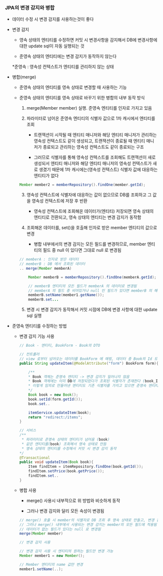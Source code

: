 ### JPA의 변경 감지와 병합

* 데이터 수정 시 변경 감지를 사용하는것이 좋다

* 변경 감지

    - 영속 상태의 엔티티를 수정하면 커밋 시 변경사항을 감지해서 DB에 변경사항에 대한 update sql이 자동 실행되는 것

    - 준영속 상태의 엔티티에는 변경 감지가 동작하지 않는다

    *준영속 : 영속성 컨텍스트가 엔티티를 관리하지 않는 상태

* 병합(merge)

    - 준영속 상태의 엔티티를 영속 상태로 변경할 때 사용하는 기능

    - 준영속 상태의 엔티티를 영속 상태로 바꾸기 위한 병합의 내부 동작 방식

        1. merge(Member member) 실행. 준영속 엔티티를 인자로 가지고 있음
        
        2. 파라미터로 넘어온 준영속 엔티티의 식별자 값으로 1차 캐시에서 엔티티를 조회
     
            - 트랜잭션이 시작될 때 엔티티 매니저와 해당 엔티티 매니저가 관리하는 영속성 컨텍스트도 같이 생성되고, 트랜잭션이 종료될 때 엔티티 매니저가 종료되고 관리하는 영속성 컨텍스트도 같이 종료되는 구조

            - 그러므로 식별자를 통해 영속성 컨텍스트를 조회해도 트랜잭션이 새로 생성되서 엔티티 매니저와 해당 엔티티 매니저의 영속성 컨텍스트가 새로 생겼기 때문에 1차 캐시에는(영속성 컨텍스트) 식별자 값에 대응하는 엔티티가 없다  

        ```java
        Member member2 = memberRepository().findOne(member.getId);
        ```

        3. 영속성 컨텍스트에 식별자에 대응하는 값이 없으므로 DB를 조회하고 그 값을 영속성 컨텍스트에 저장 후 반환
        
            - 영속성 컨텍스트에 조회해온 데이터가(엔티티) 저장되면 영속 상태의 엔티티로 전환되고, 영속 상태의 엔티티는 변경 감지가 동작함

        4. 조회해온 데이터를, set()을 호출해 인자로 받은 member 엔티티의 값으로 변경

            - 병합 내부에서의 변경 감지는 모든 필드를 변경하므로, member 엔티티의 필드 중 null 이 있다면 그대로 null 로 변경됨

        ```java
        // memberA : 인자로 받은 데이터
        // memberB : DB 에서 조회된 데이터
        .. merge(Member memberA)

            Member memberB = memberRepository().findOne(memberA.getId);

            // memberB 엔티티의 모든 필드가 memberA 의 데이터로 변경됨
            // memberA 의 필드 중 비어있거나 null 인 필드가 있다면 memberB 의 해당 필드도 null 로 변경됨
            memberB.setName(member1.getName());
            memberB.set...
        ```
        
        5. 변경 시 변경 감지가 동작해서 커밋 시점에 DB에 변경 사항에 대한 update sql 실행
 

* 준영속 엔티티를 수정하는 방법

    - 변경 감지 기능 사용

        ```java
        // Book - 엔티티, BookForm - Book의 DTO

        // 컨트롤러
        // view 로부터 넘어오는 데이터를 BookForm 에 매핑, 데이터 중 Book의 Id 도 있음
        public String updateItem(@ModelAttribute("form") BookForm form){

            /**
            * Book 객체는 준영속 엔티티 -> 변경 감지가 일어나지 않음
            * Book 객체에는 이미 DB에 저장되었다가 조회된 식별자가 존재한다 (book_ID)
            * 이렇게 임의로 만들어낸 엔티티도 기존 식별자를 가지고 있으면 준영속 엔티티로 볼 수 있다
            */
            Book book = new Book();
            book.setId(form.getId());
            book.set..

            itemService.updateItem(book);
            return "redirect:/items";
        }

        // 서비스
        /**
         * 파라미터로 준영속 상태의 엔티티가 넘어옴 (book)
         * 같은 엔티티를(book) 조회해서 영속 상태로 만듬
         * 영속 상태의 엔티티를 수정해서 커밋 시 변경 감지 동작
        */
        @Transactional
        public void updateItem(Book book){ 
            Item findItem = itemRepository.findOne(book.getId());
            findItem.setPrice(book.getPrice());
            findItem.set..
        }
        ```
    
    - 병합 사용

        - merge() 사용시 내부적으로 위 방법와 비슷하게 동작

        - 그러나 변경 감지와 달리 모든 속성이 변경됨

        ```java
        // merge() 호출 시 member의 식별자로 DB 조회 후 영속 상태로 만들고, 변경 감지를 사용해 데이터를 변경
        // 그러나 merge() 내부에서 사용되는 변경 감지는 member의 모든 필드에 적용됨
        // 데이터가 없는 필드가 있다는 null 로 변경됨 
        merge(Member member)

        // 변경 감지 사용

        // 변경 감지 사용 시 엔티티의 원하는 필드만 변경 가능
        Member member1 = new Member();

        // Member 엔티티의 name 값만 변경
        member1.setName(..);
        ```
